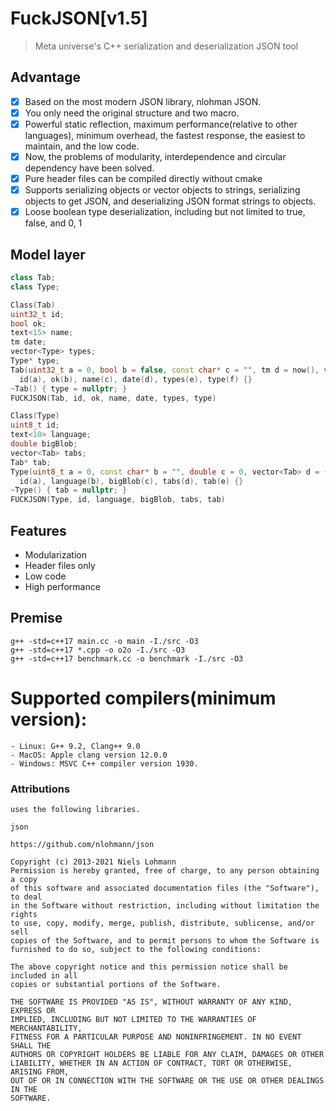 ﻿# FuckJSON[v1.5]
> Meta universe's C++ serialization and deserialization JSON tool

## Advantage
- [x] Based on the most modern JSON library, nlohman JSON.
- [x] You only need the original structure and two macro.
- [x] Powerful static reflection, maximum performance(relative to other languages), minimum overhead, the fastest response, the easiest to maintain, and the low code.
- [x] Now, the problems of modularity, interdependence and circular dependency have been solved.
- [x] Pure header files can be compiled directly without cmake
- [x] Supports serializing objects or vector objects to strings, serializing objects to get JSON, and deserializing JSON format strings to objects.
- [x] Loose boolean type deserialization, including but not limited to true, false, and 0, 1

## Model layer
```c++
class Tab;
class Type;

Class(Tab)
uint32_t id;
bool ok;
text<15> name;
tm date;
vector<Type> types;
Type* type;
Tab(uint32_t a = 0, bool b = false, const char* c = "", tm d = now(), vector<Type> e = {}, Type* f = nullptr) :
  id(a), ok(b), name(c), date(d), types(e), type(f) {}
~Tab() { type = nullptr; }
FUCKJSON(Tab, id, ok, name, date, types, type)

Class(Type)
uint8_t id;
text<10> language;
double bigBlob;
vector<Tab> tabs;
Tab* tab;
Type(uint8_t a = 0, const char* b = "", double c = 0, vector<Tab> d = {}, Tab* e = nullptr) :
  id(a), language(b), bigBlob(c), tabs(d), tab(e) {}
~Type() { tab = nullptr; }
FUCKJSON(Type, id, language, bigBlob, tabs, tab)
```

## Features
- Modularization
- Header files only
- Low code
- High performance

## Premise
```shell
g++ -std=c++17 main.cc -o main -I./src -O3
g++ -std=c++17 *.cpp -o o2o -I./src -O3
g++ -std=c++17 benchmark.cc -o benchmark -I./src -O3
```
# Supported compilers(minimum version):
    - Linux: G++ 9.2, Clang++ 9.0
    - MacOS: Apple clang version 12.0.0 
    - Windows: MSVC C++ compiler version 1930.

### Attributions
    uses the following libraries.

	json 

    https://github.com/nlohmann/json

    Copyright (c) 2013-2021 Niels Lohmann
    Permission is hereby granted, free of charge, to any person obtaining a copy
    of this software and associated documentation files (the "Software"), to deal
    in the Software without restriction, including without limitation the rights
    to use, copy, modify, merge, publish, distribute, sublicense, and/or sell
    copies of the Software, and to permit persons to whom the Software is
    furnished to do so, subject to the following conditions:

    The above copyright notice and this permission notice shall be included in all
    copies or substantial portions of the Software.

    THE SOFTWARE IS PROVIDED "AS IS", WITHOUT WARRANTY OF ANY KIND, EXPRESS OR
    IMPLIED, INCLUDING BUT NOT LIMITED TO THE WARRANTIES OF MERCHANTABILITY,
    FITNESS FOR A PARTICULAR PURPOSE AND NONINFRINGEMENT. IN NO EVENT SHALL THE
    AUTHORS OR COPYRIGHT HOLDERS BE LIABLE FOR ANY CLAIM, DAMAGES OR OTHER
    LIABILITY, WHETHER IN AN ACTION OF CONTRACT, TORT OR OTHERWISE, ARISING FROM,
    OUT OF OR IN CONNECTION WITH THE SOFTWARE OR THE USE OR OTHER DEALINGS IN THE
    SOFTWARE.
